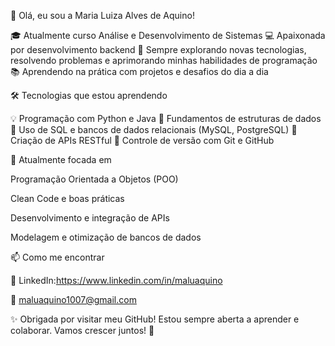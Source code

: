 👋 Olá, eu sou a Maria Luiza Alves de Aquino!

🎓 Atualmente curso Análise e Desenvolvimento de Sistemas
💻 Apaixonada por desenvolvimento backend
🚀 Sempre explorando novas tecnologias, resolvendo problemas e aprimorando minhas habilidades de programação
📚 Aprendendo na prática com projetos e desafios do dia a dia

🛠️ Tecnologias que estou aprendendo

💡 Programação com Python e Java
🧠 Fundamentos de estruturas de dados
🔧 Uso de SQL e bancos de dados relacionais (MySQL, PostgreSQL)
🔗 Criação de APIs RESTful
🧪 Controle de versão com Git e GitHub

🌱 Atualmente focada em

Programação Orientada a Objetos (POO)

Clean Code e boas práticas

Desenvolvimento e integração de APIs

Modelagem e otimização de bancos de dados

📫 Como me encontrar

💼 LinkedIn:https://www.linkedin.com/in/maluaquino

📧 maluaquino1007@gmail.com

✨ Obrigada por visitar meu GitHub! Estou sempre aberta a aprender e colaborar. Vamos crescer juntos! 🚀
